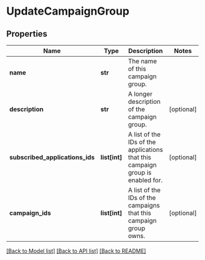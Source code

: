 # UpdateCampaignGroup


## Properties
Name | Type | Description | Notes
------------ | ------------- | ------------- | -------------
**name** | **str** | The name of this campaign group. | 
**description** | **str** | A longer description of the campaign group. | [optional] 
**subscribed_applications_ids** | **list[int]** | A list of the IDs of the applications that this campaign group is enabled for. | [optional] 
**campaign_ids** | **list[int]** | A list of the IDs of the campaigns that this campaign group owns. | [optional] 

[[Back to Model list]](../README.md#documentation-for-models) [[Back to API list]](../README.md#documentation-for-api-endpoints) [[Back to README]](../README.md)


